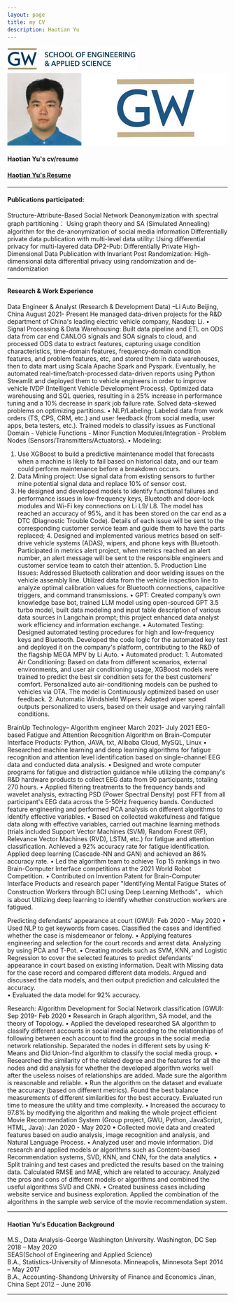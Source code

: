 ```yaml
---
layout: page
title: my CV
description: Haotian Yu
---
```


 <img src="seas.jpg" alt="seas" title="seas"/>
 
 <img src="YHT_Pict.jpg" alt="YHT_Pict" title= "YHT_Pict"/>


#### <a name="cvandresume"></a> Haotian Yu's cv/resume
#### [Haotian Yu's Resume](https://github.com/HaotianYu123/HaotianYu123.github.io/blob/master/assets/YHT_Resume.pdf)
---

#### <a name="Publications"></a>Publications participated:

Structure-Attribute-Based Social Network Deanonymization with spectral graph partitioning：
      Using graph theory and SA (Simulated Annealing) algorithm for the de-anonymization of social media information
Differentially private data publication with multi-level data utility: 
      Using differential privacy for multi-layered data
DP2-Pub: Differentially Private High-Dimensional Data Publication with Invariant Post Randomization: 
      High-dimensional data differential privacy using randomization and de-randomization

---


#### <a name="researchbackground"></a>Research & Work Experience

Data Engineer & Analyst (Research & Development Data) –Li Auto      Beijing, China                   August 2021- Present 
He managed data-driven projects for the R&D department of China's leading electric vehicle company, Nasdaq: Li.
•	Signal Processing & Data Warehousing: Built data pipeline and ETL on ODS data from car end CANLOG signals and SOA signals to cloud, and processed ODS data to extract features, capturing usage condition characteristics, time-domain features, frequency-domain condition features, and problem features, etc, and stored them in data warehouses, then to data mart using Scala Apache Spark and Pyspark. Eventually, he automated real-time/batch-processed data-driven reports using Python Streamlit and deployed them to vehicle engineers in order to improve vehicle IVDP (Intelligent Vehicle Development Process). Optimized data warehousing and SQL queries, resulting in a 25% increase in performance tuning and a 10% decrease in spark job failure rate. Solved data-skewed problems on optimizing partitions. 
•	NLP/Labeling: Labeled data from work orders (TS, CPS, CRM, etc.) and user feedback (from social media, user apps, beta testers, etc.). Trained models to classify issues as Functional Domain - Vehicle Functions - Minor Function Modules/Integration - Problem Nodes (Sensors/Transmitters/Actuators).
•	Modeling: 
1. Use XGBoost to build a predictive maintenance model that forecasts when a machine is likely to fail based on historical data, and our team could perform maintenance before a breakdown occurs.
2. Data Mining project: Use signal data from existing sensors to further mine potential signal data and replace 10% of sensor cost.
3. He designed and developed models to identify functional failures and performance issues in low-frequency keys, Bluetooth and door-lock modules and Wi-Fi key connections on Li L9/ L8. The model has reached an accuracy of 95%, and it has been stored on the car end as a DTC (Diagnostic Trouble Code). Details of each issue will be sent to the corresponding customer service team and guide them to have the parts replaced; 4. Designed and implemented various metrics based on self-drive vehicle systems (ADAS), wipers, and phone keys with Bluetooth. Participated in metrics alert project, when metrics reached an alert number, an alert message will be sent to the responsible engineers and customer service team to catch their attention. 5. Production Line Issues: Addressed Bluetooth calibration and door welding issues on the vehicle assembly line. Utilized data from the vehicle inspection line to analyze optimal calibration values for Bluetooth connections, capacitive triggers, and command transmissions.
•	GPT: Created company’s own knowledge base bot,  trained LLM model using open-sourced GPT 3.5 turbo model, built data modeling and input table description of various data sources in Langchain prompt; this project enhanced data analyst work efficiency and  information exchange. 
•	Automated Testing: Designed automated testing procedures for high and low-frequency keys and Bluetooth. Developed the code logic for the automated key test and deployed it on the company's platform, contributing to the R&D of the flagship MEGA MPV by Li Auto.
•	Automated product: 1. Automated Air Conditioning: Based on data from different scenarios, external environments, and user air conditioning usage, XGBoost models were trained to predict the best sir condition sets for the best customers’ comfort. Personalized auto air-conditioning models can be pushed to vehicles via OTA. The model is Continuously optimized based on user feedback. 2. Automatic Windshield Wipers: Adapted wiper speed outputs personalized to users, based on their usage and varying rainfall conditions.


BrainUp Technology– Algorithm engineer                March 2021- July 2021
EEG-based Fatigue and Attention Recognition Algorithm on Brain-Computer Interface Products: Python, JAVA, txt, Alibaba Cloud, MySQL, Linux
•	Researched machine learning and deep learning algorithms for fatigue recognition and attention level identification based on single-channel EEG data and conducted data analysis.
•	Designed and wrote computer programs for fatigue and distraction guidance while utilizing the company's R&D hardware products to collect EEG data from 90 participants, totaling 270 hours.
•	Applied filtering treatments to the frequency bands and wavelet analysis, extracting PSD (Power Spectral Density) post FFT from all participant's EEG data across the 5-50Hz frequency bands. Conducted feature engineering and performed PCA analysis on different algorithms to identify effective variables.
•	Based on collected wakefulness and fatigue data along with effective variables, carried out machine learning methods (trials included Support Vector Machines (SVM), Random Forest (RF), Relevance Vector Machines (RVD), LSTM, etc.) for fatigue and attention classification. Achieved a 92% accuracy rate for fatigue identification. Applied deep learning (Cascade-NN and GAN) and achieved an 86% accuracy rate.
•	Led the algorithm team to achieve Top 15 rankings in two Brain-Computer Interface competitions at the 2021 World Robot Competition.
•	Contributed on Invention Patent for Brain-Computer Interface Products and research paper "Identifying Mental Fatigue States of Construction Workers through BCI using Deep Learning Methods"， which is about Utilizing deep learning to identify whether construction workers are fatigued.


Predicting defendants’ appearance at court (GWU):              Feb 2020 - May 2020
•	Used NLP to get keywords from cases. Classified the cases and identified whether the case is misdemeanor or felony.
•	Applying features engineering and selection for the court records and arrest data. Analyzing by using PCA and T-Pot.
•	Creating models such as SVM, KNN, and Logistic Regression to cover the selected features to predict defendants’ appearance in court based on existing information. Dealt with Missing data for the case record and compared different data models. Argued and discussed the data models, and then output prediction and calculated the accuracy.  
•	Evaluated the data model for 92% accuracy. 

Research: Algorithm Development for Social Network classification (GWU):	Sep 2019- Feb 2020
•	Research in Graph algorithm, SA model, and the theory of  Topology.
•	Applied the developed researched SA algorithm to classify different accounts in social media according to the relationships of following between each account to find the groups in the social media network relationship. Separated the nodes in different sets by using K-Means and Did Union-find algorithm to classify the social media group.
•	Researched the similarity of the related degree and the features for all the nodes and did analysis for whether the developed algorithm works well after the useless noises of relationships are added. Made sure the algorithm is reasonable and reliable.
•	Run the algorithm on the dataset and evaluate the accuracy (based on different metrics). Found the best balance measurements of different similarities for the best accuracy. Evaluated run time to measure the utility and time complexity.
•	Increased the accuracy to 97.8% by modifying the algorithm and making the whole project efficient
Movie Recommendation System (Group project, GWU, Python, JavaScript, HTML, Java):     Jan 2020 - May 2020
•	Collected movie data and created features based on audio analysis, image recognition and analysis, and Natural Language Process.
•	Analyzed user and movie information. Did research and applied models or algorithms such as Content-based Recommendation systems, SVD, KNN, and CNN, for the data analytics.
•	Split training and test cases and predicted the results based on the training data. Calculated RMSE and MAE, which are related to accuracy. Analyzed the pros and cons of different models or algorithms and combined the useful algorithms SVD and CNN.
•	Created business cases including website service and business exploration. Applied the combination of the algorithms in the sample web service of the movie recommendation system.



---


#### <a name="education"></a>Haotian Yu's Education Background
M.S., Data Analysis-George Washington University. Washington, DC            Sep 2018 – May 2020  
         SEAS(School of Engineering and Applied Science)  
B.A., Statistics-University of Minnesota. Minneapolis, Minnesota             Sept 2014 – May 2017  
B.A., Accounting-Shandong University of Finance and Economics Jinan, China  Sept 2012 – June 2016                             

---




